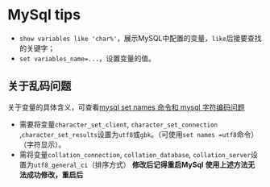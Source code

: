 # MySql tips
- `show variables like 'char%'`，展示MySQL中配置的变量，`like`后接要查找的关键字；
- `set variables_name=...`，设置变量的值。
 ## 关于乱码问题
关于变量的具体含义，可查看[mysql set names 命令和 mysql 字符编码问题](https://www.cnblogs.com/digdeep/p/5228199.html)
- 需要将变量`character_set_client`, `character_set_connection` ,`character_set_results`设置为`utf8`或`gbk`。（可使用`set names =utf8`命令）（字符显示）。
- 需将变量`collation_connection`, `collation_database`, `collation_server`设置为`utf8_general_ci`（排序方式）
**修改后记得重启MySql**
**使用上述方法无法成功修改，重启后**

